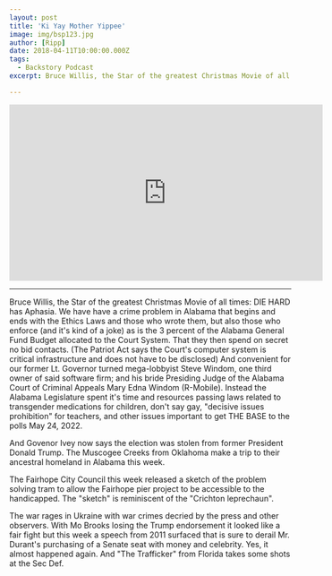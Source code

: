 ```yaml
---
layout: post
title: 'Ki Yay Mother Yippee'
image: img/bsp123.jpg
author: [Ripp]
date: 2018-04-11T10:00:00.000Z
tags:
  - Backstory Podcast
excerpt: Bruce Willis, the Star of the greatest Christmas Movie of all times, DIE HARD has Aphasia.  We have have a crime problem in Alabama that begins and ends with the Ethics Laws and those who wrote them, but also those who enforce (and it's kind of a joke) as is the 3 percent of the Alabama General Fund Budget allocated to the Court System. 

---
```


<iframe width="560" height="315" src="https://www.youtube.com/embed/xRQLqYt04wQ" title="YouTube video player" frameborder="0" allow="accelerometer; autoplay; clipboard-write; encrypted-media; gyroscope; picture-in-picture" allowfullscreen></iframe>

--------
Bruce Willis, the Star of the greatest Christmas Movie of all times: DIE HARD has Aphasia.  We have have a crime problem in Alabama that begins and ends with the Ethics Laws and those who wrote them, but also those who enforce (and it's kind of a joke) as is the 3 percent of the Alabama General Fund Budget allocated to the Court System.  That they then spend on secret no bid contacts. (The Patriot Act says the Court's computer system is critical infrastructure and does not have to be disclosed) And convenient for our former Lt. Governor turned mega-lobbyist Steve Windom, one third owner of said software firm; and his bride Presiding Judge of the Alabama Court of Criminal Appeals Mary Edna Windom (R-Mobile).  Instead the Alabama Legislature spent it's time and resources passing laws related to transgender medications for children, don't say gay, "decisive issues prohibition" for teachers, and other issues important to get THE BASE to the polls May 24, 2022. 


And Govenor Ivey now says the election was stolen from former President Donald Trump.  The Muscogee Creeks from Oklahoma make a trip to their ancestral homeland in Alabama this week.  


The Fairhope City Council this week released a sketch of the problem solving tram to allow the Fairhope pier project to be accessible to the handicapped.  The "sketch" is reminiscent  of the "Crichton leprechaun".  

The war rages in Ukraine with war crimes decried by the press and other observers.  With Mo Brooks losing the Trump endorsement it looked like a  fair fight but this week a speech from 2011 surfaced that is sure to derail Mr. Durant's purchasing of a Senate seat with money and celebrity.  Yes, it almost happened again. And "The Trafficker" from Florida takes some shots at the Sec Def.